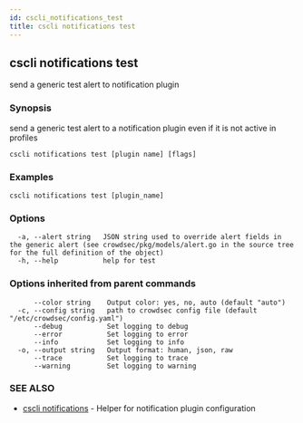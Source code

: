 ```yaml
---
id: cscli_notifications_test
title: cscli notifications test
---
```

## cscli notifications test

send a generic test alert to notification plugin

### Synopsis

send a generic test alert to a notification plugin even if it is not active in profiles

```
cscli notifications test [plugin name] [flags]
```

### Examples

```
cscli notifications test [plugin_name]
```

### Options

```
  -a, --alert string   JSON string used to override alert fields in the generic alert (see crowdsec/pkg/models/alert.go in the source tree for the full definition of the object)
  -h, --help           help for test
```

### Options inherited from parent commands

```
      --color string    Output color: yes, no, auto (default "auto")
  -c, --config string   path to crowdsec config file (default "/etc/crowdsec/config.yaml")
      --debug           Set logging to debug
      --error           Set logging to error
      --info            Set logging to info
  -o, --output string   Output format: human, json, raw
      --trace           Set logging to trace
      --warning         Set logging to warning
```

### SEE ALSO

* [cscli notifications](/cscli/cscli_notifications.md)	 - Helper for notification plugin configuration

